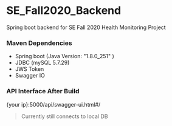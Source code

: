 # SE_Fall2020_Backend
Spring boot backend for SE Fall 2020 Health Monitoring Project
### Maven Dependencies
- Spring boot (Java Version: "1.8.0_251" )
- JDBC (mySQL 5.7.29)
- JWS Token
- Swagger IO
### API Interface After Build
{your ip}:5000/api/swagger-ui.html#/
> Currently still connects to local DB
